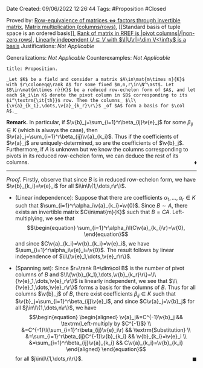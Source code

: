 <div class="topSpace"></div>

Date Created: 09/06/2022 12:26:44
Tags: #Proposition #Closed

Proved by: [Row-equivalence of matrices $\Leftrightarrow$ factors through invertible matrix](Row-equivalence%20of%20matrices%20iff%20factors%20through%20invertible%20matrix.md), [Matrix multiplication (columns/rows)](Matrix%20multiplication%20(columns%20slash%20rows).md), [[Standard basis of tuple space is an ordered basis]], [Rank of matrix in RREF is $|$pivot columns$|/|$non-zero rows$|$](Rank%20of%20matrix%20in%20RREF%20is%20number%20of%20pivot%20columns%20of%20non-zero%20rows.md), [Linearly independent $U\subseteq V$ with $\l|U\r|=\dim V<\infty$ is a basis](Linearly%20independent%20set%20with%20same%20cardinality%20as%20dimension%20(finite)%20is%20a%20basis.md)
Justifications: _Not Applicable_

Generalizations: _Not Applicable_
Counterexamples: _Not Applicable_

``` ad-Proposition
title: Proposition.

_Let $K$ be a field and consider a matrix $A\in\mat{m\times n}{K}$ with $r\coloneqq\rank A$ for some fixed $m,n,r\in\N^\ast$. Let $B\in\mat{m\times n}{K}$ be a reduced row-echelon form of $A$, and let each $k_i\in K$ denote the pivot column in $B$ corresponding to its $i^\textrm{\it{th}}$ row. Then the columns_ $\l\{\v{a}_{k_1},\dots,\v{a}_{k_r}\r\}$ _of $A$ form a basis for $\col A$._

```

**Remark.** In particular, if $\v{b}_j=\sum_{i=1}^r\beta_{ij}\v{e}_j$ for some $\beta_{ij}\in K$ (which is always the case), then $\v{a}_j=\sum_{i=1}^r\beta_{ij}\v{a}_{k_i}$. Thus if the coefficients of $\v{a}_j$ are uniquely-determined, so are the coefficients of $\v{b}_j$. Furthermore, if $A$ is unknown but we know the columns corresponding to pivots in its reduced row-echelon form, we can deduce the rest of its columns.<span style="float:right;">$\blacklozenge$</span>

---

_Proof_. Firstly, observe that since $B$ is in reduced row-echelon form, we have $\v{b}_{k_i}=\v{e}_i$ for all $i\in\l\{1,\dots,r\r\}$.
* (Linear independence): Suppose that there are coefficients $\alpha_1,\dots,\alpha_r\in K$ such that $\sum_{i=1}^r\alpha_i\v{a}_{k_i}=\v{0}$. Since $B\sim A$, there exists an invertible matrix $C\in\mat{m}{K}$ such that $B=CA$. Left-multiplying, we see that
$$\begin{equation}
    \sum_{i=1}^r\alpha_i\l(C\v{a}_{k_i}\r)=\v{0},
\end{equation}$$
and since $C\v{a}_{k_i}=\v{b}_{k_i}=\v{e}_i$, we have $\sum_{i=1}^r\alpha_i\v{e}_i=\v{0}$. The result follows by linear independence of $\l\{\v{e}_1,\dots,\v{e}_r\r\}$.

* (Spanning set): Since $r=\rank B=\dim\col B$ is the number of pivot columns of $B$ and $\l\{\v{b}_{k_1},\dots,\v{b}_{k_r}\r\}=\l\{\v{e}_1,\dots,\v{e}_r\r\}$ is linearly independent, we see that $\l\{\v{e}_1,\dots,\v{e}_r\r\}$ forms a basis for the columns of $B$. Thus for all columns $\v{b}_j$ of $B$, there exist coefficients $\beta_{ij}\in K$ such that $\v{b}_j=\sum_{i=1}^r\beta_{ij}\v{e}_i$, and since $C\v{a}_j=\v{b}_j$ for all $j\in\l\{1,\dots,n\r\}$, we have
$$\begin{equation}
    \begin{aligned}
        \v{a}_j&=C^{-1}\v{b}_j && \textrm{Left-multiply by $C^{-1}$} \\
        &=C^{-1}\l(\sum_{i=1}^r\beta_{ij}\v{e}_i\r) && \textrm{Substitution} \\
        &=\sum_{i=1}^r\beta_{ij}C^{-1}\v{b}_{k_i} && \v{b}_{k_i}=\v{e}_i \\
        &=\sum_{i=1}^r\beta_{ij}\v{a}_{k_i} && C\v{a}_{k_i}=\v{b}_{k_i}
    \end{aligned}
\end{equation}$$
for all $j\in\l\{1,\dots,n\r\}$.<span style="float:right;">$\blacksquare$</span>
